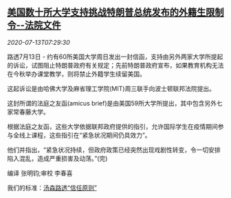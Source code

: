 <!--1594628594000-->
[美国数十所大学支持挑战特朗普总统发布的外籍生限制令--法院文件](https://cn.reuters.com/article/usa-universities-0713-mon-idCNKCS24E0MF)
------

<div><i>2020-07-13T07:29:30</i></div><div class="StandardArticleBody_body"><p>路透7月13日 - 约有60所美国大学周日发出一封信函，支持由另外两家大学所提起的诉讼，试图阻止特朗普政府有关规定；先前特朗普政府宣布，如果教育机构无法在今秋举办课堂教学，则将禁止外籍学生续留美国。 </p><p>这起诉讼是由哈佛大学及麻省理工学院(MIT)周三联手向波士顿联邦法院提出。 </p><p>这封所谓的法庭之友函(amicus brief)是由美国59所大学所提出，其中包含另外七家常春藤大学。 </p><p>根据法庭之友函，这些大学依据联邦政府提供的指引，允许国际学生在疫情期间参与全线上课程，这些指引在“紧急状况期间仍具效力”。 </p><p>他们并指出，“紧急状况持续，但政府政策已经突然出现戏剧性转变，令一切安排陷入混乱，造成严重损害及动荡。”(完) </p><div class="Attribution_container"><div class="Attribution_attribution"><p class="Attribution_content">编译 张明钧;审校 李春喜 </p></div></div><div class="StandardArticleBody_trustBadgeContainer"><span class="StandardArticleBody_trustBadgeTitle">我们的标准：</span><span class="trustBadgeUrl"><a href="https://www.thomsonreuters.cn/content/dam/openweb/documents/pdf/china/brochures/about-us-1.pdf">汤森路透“信任原则”</a></span></div></div>
